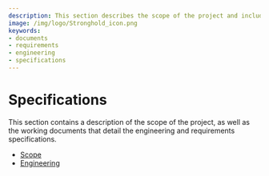 ```yaml
---
description: This section describes the scope of the project and includes working documents on engineering and requirements specifications.
image: /img/logo/Stronghold_icon.png
keywords:
- documents
- requirements
- engineering
- specifications
---
```

# Specifications

This section contains a description of the scope of the project, as well as the working documents that detail the engineering and requirements specifications.

- [Scope](scope.md)
- [Engineering](engineering.md)
<!-- - [Requirements](./requirements.md) -->
